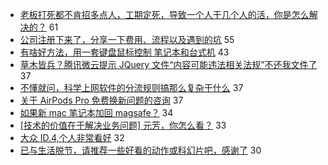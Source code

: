 - [老板打死都不肯招多点人，工期定死，导致一个人干几个人的活，你是怎么解决的？](https://www.v2ex.com/t/747824) 61
- [公司注册下来了，分享一下费用、流程以及遇到的坑](https://www.v2ex.com/t/747843) 55
- [有啥好方法，用一套键盘鼠标控制 笔记本和台式机](https://www.v2ex.com/t/747842) 43
- [草木皆兵？腾讯微云提示 JQuery 文件“内容可能违法相关法规”不还我文件了](https://www.v2ex.com/t/747875) 37
- [不懂就问，科学上网软件的分流规则搞那么复杂干什么](https://www.v2ex.com/t/747883) 37
- [关于 AirPods Pro 免费换新问题的咨询](https://www.v2ex.com/t/747887) 37
- [如果新 mac 笔记本加回 magsafe？](https://www.v2ex.com/t/747820) 34
- [[技术的价值在于解决业务问题] 元芳，你怎么看？](https://www.v2ex.com/t/747800) 33
- [大众 ID.4,个人非常看好](https://www.v2ex.com/t/747823) 32
- [已与生活脱节，请推荐一些好看的动作或科幻片吧，感谢了](https://www.v2ex.com/t/747792) 30